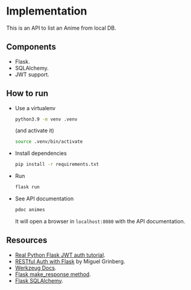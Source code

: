 # Implementation

This is an API to list an Anime from local DB.

## Components
- Flask.
- SQLAlchemy.
- JWT support.

## How to run
- Use a virtualenv
    ```bash
    python3.9 -m venv .venv
    ```
    (and activate it)
    ```bash
    source .venv/bin/activate
    ```

- Install dependencies
    ```bash
    pip install -r requirements.txt
    ```

- Run
    ```bash
    flask run
    ```

- See API documentation
    ```bash
    pdoc animes
    ```
    It will open a browser in `localhost:8080` with the API documentation.

## Resources
- [Real Python Flask JWT auth tutorial](https://realpython.com/token-based-authentication-with-flask/).
- [RESTful Auth with Flask](https://blog.miguelgrinberg.com/post/restful-authentication-with-flask) by Miguel Grinberg.
- [Werkzeug Docs](https://werkzeug.palletsprojects.com/en/2.3.x/utils/).
- [Flask make_response method](https://tedboy.github.io/flask/generated/flask.make_response.html).
- [Flask SQLAlchemy](https://flask-sqlalchemy.palletsprojects.com/en/3.0.x/models/#defining-models).
